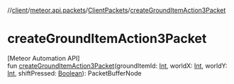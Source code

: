//[client](../../../index.md)/[meteor.api.packets](../index.md)/[ClientPackets](index.md)/[createGroundItemAction3Packet](create-ground-item-action3-packet.md)

# createGroundItemAction3Packet

[Meteor Automation API]\
fun [createGroundItemAction3Packet](create-ground-item-action3-packet.md)(groundItemId: [Int](https://kotlinlang.org/api/latest/jvm/stdlib/kotlin/-int/index.html), worldX: [Int](https://kotlinlang.org/api/latest/jvm/stdlib/kotlin/-int/index.html), worldY: [Int](https://kotlinlang.org/api/latest/jvm/stdlib/kotlin/-int/index.html), shiftPressed: [Boolean](https://kotlinlang.org/api/latest/jvm/stdlib/kotlin/-boolean/index.html)): PacketBufferNode
